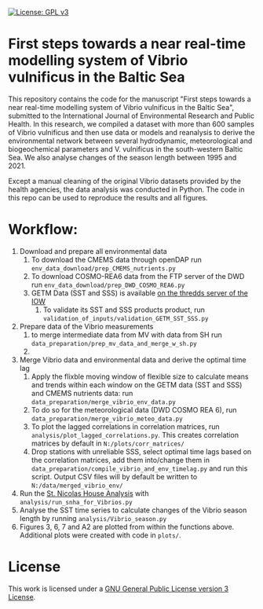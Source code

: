  [![License: GPL v3](https://img.shields.io/badge/License-GPLv3-blue.svg)](https://www.gnu.org/licenses/gpl-3.0)

# First steps towards a near real-time modelling system of Vibrio vulnificus in the Baltic Sea
This repository contains the code for the manuscript "First steps towards a near real-time modelling system of Vibrio vulnificus in the Baltic Sea", submitted to the International Journal of Environmental Research and Public Health. In this research, we compiled a dataset with more than 600 samples of Vibrio vulnificus and then use data or models and reanalysis to derive the environmental network between several hydrodynamic, meteorological and biogeochemical parameters and V. vulnificus in the south-western Baltic Sea. We also analyse changes of the season length between 1995 and 2021.

Except a manual cleaning of the original Vibrio datasets provided by the health agencies, the data analysis was conducted in Python. The code in this repo can be used to reproduce the results and all figures.

# Workflow:
1. Download and prepare all environmental data
    1. To download the CMEMS data through openDAP run ``env_data_download/prep_CMEMS_nutrients.py``
    1. To download COSMO-REA6 data from the FTP server of the DWD run ``env_data_download/prep_DWD_COSMO_REA6.py``
    1. GETM Data (SST and SSS) is available [on the thredds server of the IOW](https://thredds-iow.io-warnemuende.de/thredds/catalogs/regions/baltic/regions/catalog_WB200m.SST.html)
        1. To validate its SST and SSS products product, run ``validation_of_inputs/validation_GETM_SST_SSS.py``
1. Prepare data of the Vibrio measurements
    1. to merge intermediate data from MV with data from SH run ``data_preparation/prep_mv_data_and_merge_w_sh.py``
    1. 
1. Merge Vibrio data and environmental data and derive the optimal time lag
    1. Apply the flixble moving window of flexible size to calculate means and trends within each window on the GETM data (SST and SSS) and CMEMS nutrients data: run ``data_preparation/merge_vibrio_env_data.py``
    1. To do so for the meteorological data (DWD COSMO REA 6), run ``data_preparation/merge_vibrio_meteo_data.py``
    1. To plot the lagged correlations in correlation matrices, run ``analysis/plot_lagged_correlations.py``. This creates correlation matrices by default in ``N:/plots/corr_matrices/``
    1. Drop stations with unreliable SSS, select optimal time lags based on the correlation matrices, add them into/change them in ``data_preparation/compile_vibrio_and_env_timelag.py`` and run this script. Output CSV files will by default be written to ``N:/data/merged_vibrio_env/``
1. Run the [St. Nicolas House Analysis](https://github.com/thake93/snha4py) with ``analysis/run_snha_for_Vibrios.py``
1. Analyse the SST time series to calculate changes of the Vibrio season length by running ``analysis/Vibrio_season.py``
1. Figures 3, 6, 7 and A2 are plotted from within the functions above. Additional plots were created with code in ``plots/``.

# License


This work is licensed under a
[GNU General Public License version 3 License](https://www.gnu.org/licenses/gpl-3.0.html).
